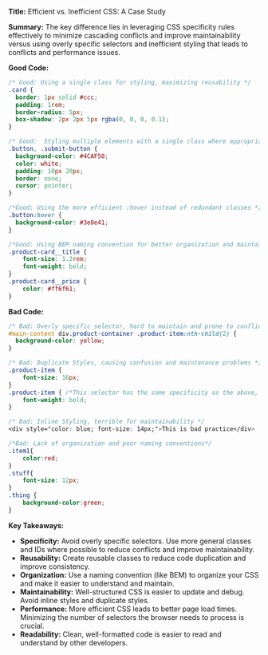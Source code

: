 **Title:** Efficient vs. Inefficient CSS: A Case Study

**Summary:**  The key difference lies in leveraging CSS specificity rules effectively to minimize cascading conflicts and improve maintainability versus using overly specific selectors and inefficient styling that leads to conflicts and performance issues.

**Good Code:**

```css
/* Good: Using a single class for styling, maximizing reusability */
.card {
  border: 1px solid #ccc;
  padding: 1rem;
  border-radius: 5px;
  box-shadow: 2px 2px 5px rgba(0, 0, 0, 0.1);
}

/* Good:  Styling multiple elements with a single class where appropriate*/
.button, .submit-button {
  background-color: #4CAF50;
  color: white;
  padding: 10px 20px;
  border: none;
  cursor: pointer;
}

/*Good: Using the more efficient :hover instead of redundant classes */
.button:hover {
  background-color: #3e8e41;
}

/*Good: Using BEM naming convention for better organization and maintainability*/
.product-card__title {
    font-size: 1.2rem;
    font-weight: bold;
}
.product-card__price {
    color: #ff6f61;
}
```

**Bad Code:**

```css
/* Bad: Overly specific selector, hard to maintain and prone to conflicts */
#main-content div.product-container .product-item:nth-child(2) {
  background-color: yellow; 
}

/* Bad: Duplicate Styles, causing confusion and maintenance problems */
.product-item {
    font-size: 16px;
}
.product-item { /*This selector has the same specificity as the above, causing unexpected outcomes*/
    font-weight: bold;
}

/* Bad: Inline Styling, terrible for maintainability */
<div style="color: blue; font-size: 14px;">This is bad practice</div>

/*Bad: Lack of organization and poor naming conventions*/
.item1{
    color:red;
}
.stuff{
    font-size: 12px;
}
.thing {
    background-color:green;
}

```


**Key Takeaways:**

* **Specificity:** Avoid overly specific selectors. Use more general classes and IDs where possible to reduce conflicts and improve maintainability.
* **Reusability:** Create reusable classes to reduce code duplication and improve consistency.
* **Organization:** Use a naming convention (like BEM) to organize your CSS and make it easier to understand and maintain.
* **Maintainability:**  Well-structured CSS is easier to update and debug.  Avoid inline styles and duplicate styles.
* **Performance:**  More efficient CSS leads to better page load times.  Minimizing the number of selectors the browser needs to process is crucial.
* **Readability:**  Clean, well-formatted code is easier to read and understand by other developers.

